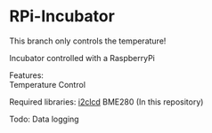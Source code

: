 # RPi-Incubator
This branch only controls the temperature!

Incubator controlled with a RaspberryPi

Features:  
Temperature Control  

Required libraries:
[i2clcd](https://github.com/sotakan/i2clcd)
BME280 (In this repository)

Todo:
Data logging  

